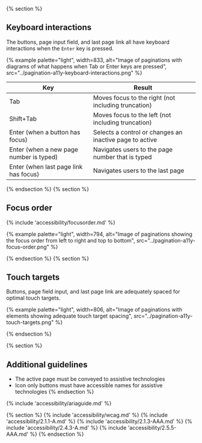 {% section %}
## Keyboard interactions
The buttons, page input field, and last page link all have keyboard interactions when the `Enter` key is pressed.

{% example palette="light",
           width=833,
           alt="Image of paginations with diagrams of what happens when Tab or Enter keys are pressed",
           src="../pagination-a11y-keyboard-interactions.png" %} 

| Key                                     | Result                                                  |
| --------------------------------------- | ------------------------------------------------------- |
| Tab                                     | Moves focus to the right (not including truncation)     |
| Shift+Tab                               | Moves focus to the left (not including truncation)      |
| Enter (when a button has focus)         | Selects a control or changes an inactive page to active |
| Enter (when a new page number is typed) | Navigates users to the page number that is typed        |
| Enter (when last page link has focus)   | Navigates users to the last page                        |

{% endsection %}
{% section %}

## Focus order
{% include 'accessibility/focusorder.md' %}

{% example palette="light",
           width=794,
           alt="Image of paginations showing the focus order from left to right and top to bottom",
           src="../pagination-a11y-focus-order.png" %}  

{% endsection %}
{% section %}
## Touch targets
Buttons, page field input, and last page link are adequately spaced for optimal touch targets.

{% example palette="light",
           width=806,
           alt="Image of paginations with elements showing adequate touch target spacing",
           src="../pagination-a11y-touch-targets.png" %}  

{% endsection %}

{% section %}
## Additional guidelines

* The active page must be conveyed to assistive technologies
* Icon only buttons must have accessible names for assistive technologies
{% endsection %}

{% include 'accessibility/ariaguide.md' %}

{% section %}
{% include 'accessibility/wcag.md' %}
{% include 'accessibility/2.1.1-A.md' %}
{% include 'accessibility/2.1.3-AAA.md' %}
{% include 'accessibility/2.4.3-A.md' %}
{% include 'accessibility/2.5.5-AAA.md' %}
{% endsection %}